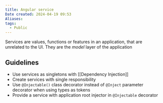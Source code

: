```yaml
---
title: Angular service
Date created: 2024-04-19 09:53
Aliases:
tags: 
  - Public
---
```


Services are values, functions or features in an application, that are unrelated to the UI. They are the _model_  layer of the application

## Guidelines
- Use services as singletons with [[Dependency Injection]]
- Create services with single responsibility
- Use `@Injectable()` class decorator instead of `@Inject` parameter decorator when using types as tokens 
- Provide a service with application root injector in `@Injectable` decorator